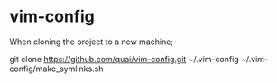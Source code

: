 vim-config
==========

When cloning the project to a new machine;

 git clone https://github.com/quai/vim-config.git ~/.vim-config
 ~/.vim-config/make_symlinks.sh



